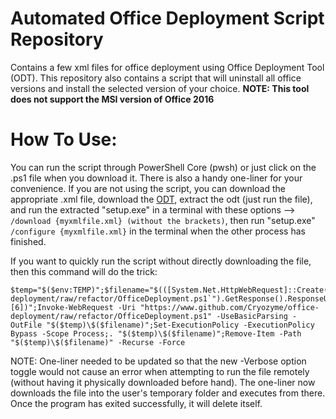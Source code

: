 # Automated Office Deployment Script Repository
Contains a few xml files for office deployment using Office Deployment Tool (ODT). This repository also contains a script that will uninstall all office versions and install the selected version of your choice.
**NOTE: This tool does not support the MSI version of Office 2016**

# How To Use:
You can run the script through PowerShell Core (pwsh) or just click on the .ps1 file when you download it. There is also a handy one-liner for your convenience. If you are not using the script, you can download the appropriate .xml file, download the [ODT](https://go.microsoft.com/fwlink/p/?LinkID=626065), extract the odt (just run the file), and run the extracted "setup.exe" in a terminal with these options --> ```/download {myxmlfile.xml} (without the brackets)```, then run "setup.exe" ```/configure {myxmlfile.xml}``` in the terminal when the other process has finished.

If you want to quickly run the script without directly downloading the file, then this command will do the trick:

```
$temp="$($env:TEMP)";$filename="$(([System.Net.HttpWebRequest]::Create(`"https://www.github.com/Cryozyme/office-deployment/raw/refactor/OfficeDeployment.ps1`").GetResponse().ResponseUri.AbsoluteUri).Split(`"/`")[6])";Invoke-WebRequest -Uri "https://www.github.com/Cryozyme/office-deployment/raw/refactor/OfficeDeployment.ps1" -UseBasicParsing -OutFile "$($temp)\$($filename)";Set-ExecutionPolicy -ExecutionPolicy Bypass -Scope Process;. "$($temp)\$($filename)";Remove-Item -Path "$($temp)\$($filename)" -Recurse -Force
```

NOTE: One-liner needed to be updated so that the new -Verbose option toggle would not cause an error when attempting to run the file remotely (without having it physically downloaded before hand). The one-liner now downloads the file into the user's temporary folder and executes from there. Once the program has exited successfully, it will delete itself.
